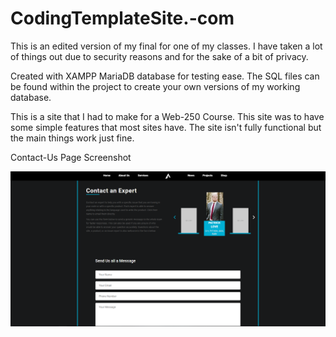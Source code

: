 # CodingTemplateSite.-com
This is an edited version of my final for one of my classes. I have taken a lot of things out due to security reasons and for the sake of a bit of privacy.

Created with XAMPP MariaDB database for testing ease. The SQL files can be found within the project to create your own versions of my working database.

This is a site that I had to make for a Web-250 Course. This site was to have some simple features that most sites have. The site isn't fully functional but the main things work just fine.

Contact-Us Page Screenshot

![Contact-Us Page Screenshot](https://github.com/PatrickALove/CodingTemplateSite.-com/blob/master/ContactExpert.png)
